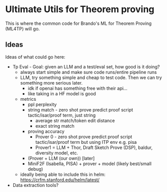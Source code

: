 # Ultimate Utils for Theorem proving 

This is where the common code for Brando's ML for Theorem Proving (ML4TP) will go. 

## Ideas

Ideas of what could go here:
- Tp Eval - Goal: given an LLM and a test/eval set, how good is it doing?
	- always start simple and make sure code runs/entire pipeline runs
	- LLM, try something simple and cheap to test code. Then we can try something more serious later.
		- idk if openai has something free with their api...
		- like taking in a HF model is good
	- metrics
		- ppl perplexity
		- string match - zero shot prove predict proof script tactic/isar/proof term, just string
			- average str match/token edit distance
			- exact string match
		- proving accuracy 
			- Prover 0 - zero shot prove predict proof script tactic/isar/proof term but using ITP env e.g. pisa
			- Prover1 =  LLM + Thor, Draft Sketch Prove (DSP), baldur, diversity model, etc.
		- (Prover + LLM (our own)) [later]
		- MiniF2F (Isabella, PISA) + prover + model (likely best/small debug)
	- ideally being able to include this in helm: https://crfm.stanford.edu/helm/latest/ 
- Data extraction tools?
